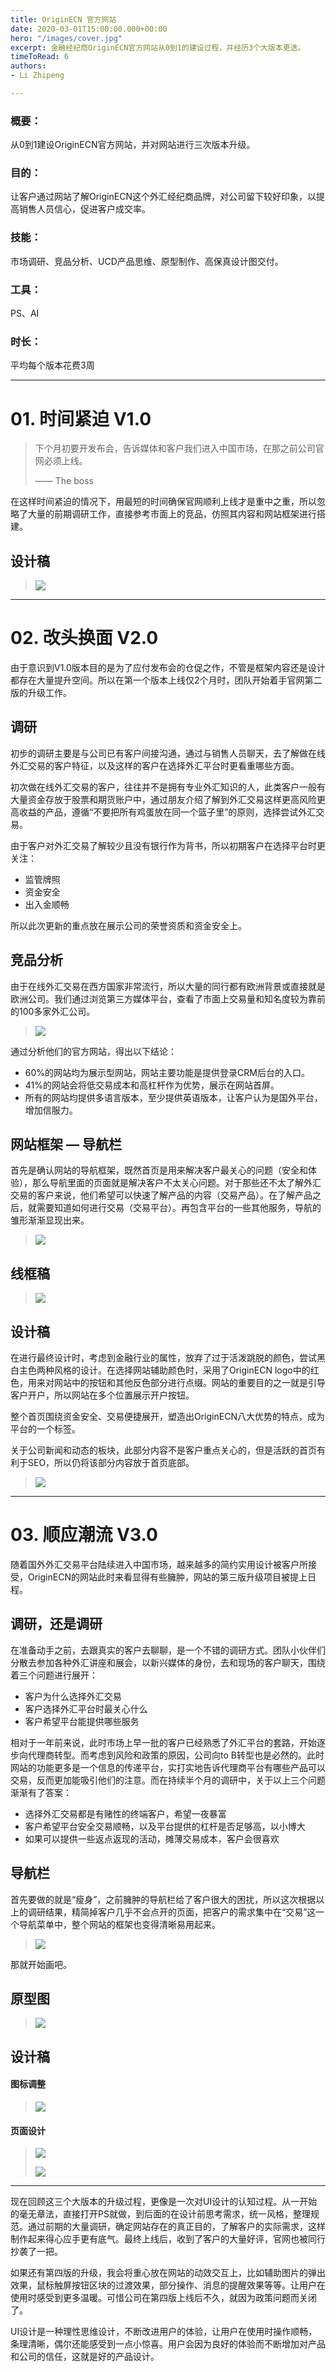 ```yaml
---
title: OriginECN 官方网站
date: 2020-03-01T15:00:00.000+00:00
hero: "/images/cover.jpg"
excerpt: 金融经纪商OriginECN官方网站从0到1的建设过程，并经历3个大版本更迭。
timeToRead: 6
authors:
- Li Zhipeng

---
```

### 概要：

从0到1建设OriginECN官方网站，并对网站进行三次版本升级。

### 目的：

让客户通过网站了解OriginECN这个外汇经纪商品牌，对公司留下较好印象，以提高销售人员信心，促进客户成交率。

### 技能：

市场调研、竞品分析、UCD产品思维、原型制作、高保真设计图交付。

### 工具：

PS、AI

### 时长：

平均每个版本花费3周

***

# 01. 时间紧迫 V1.0

> 下个月初要开发布会，告诉媒体和客户我们进入中国市场，在那之前公司官网必须上线。
>
> —— The boss

在这样时间紧迫的情况下，用最短的时间确保官网顺利上线才是重中之重，所以忽略了大量的前期调研工作，直接参考市面上的竞品，仿照其内容和网站框架进行搭建。

## 设计稿

> ![](/images/1.jpg)

***

# 02. 改头换面 V2.0

由于意识到V1.0版本目的是为了应付发布会的仓促之作，不管是框架内容还是设计都存在大量提升空间。所以在第一个版本上线仅2个月时，团队开始着手官网第二版的升级工作。

## 调研

初步的调研主要是与公司已有客户间接沟通，通过与销售人员聊天，去了解做在线外汇交易的客户特征，以及这样的客户在选择外汇平台时更看重哪些方面。

初次做在线外汇交易的客户，往往并不是拥有专业外汇知识的人，此类客户一般有大量资金存放于股票和期货账户中，通过朋友介绍了解到外汇交易这样更高风险更高收益的产品，遵循“不要把所有鸡蛋放在同一个篮子里”的原则，选择尝试外汇交易。

由于客户对外汇交易了解较少且没有银行作为背书，所以初期客户在选择平台时更关注：

* 监管牌照
* 资金安全
* 出入金顺畅

所以此次更新的重点放在展示公司的荣誉资质和资金安全上。

## 竞品分析

由于在线外汇交易在西方国家非常流行，所以大量的同行都有欧洲背景或直接就是欧洲公司。我们通过浏览第三方媒体平台，查看了市面上交易量和知名度较为靠前的100多家外汇公司。

> ![](/images/2.jpg)

通过分析他们的官方网站，得出以下结论：

* 60%的网站均为展示型网站，网站主要功能是提供登录CRM后台的入口。
* 41%的网站会将低交易成本和高杠杆作为优势，展示在网站首屏。
* 所有的网站均提供多语言版本，至少提供英语版本，让客户认为是国外平台，增加信服力。

## 网站框架 — 导航栏

首先是确认网站的导航框架，既然首页是用来解决客户最关心的问题（安全和体验），那么导航里面的页面就是解决客户不太关心问题。对于那些还不太了解外汇交易的客户来说，他们希望可以快速了解产品的内容（交易产品）。在了解产品之后，就需要知道如何进行交易（交易平台）。再包含平台的一些其他服务，导航的雏形渐渐显现出来。

> ![](/images/3.jpg)

## 线框稿

> ![](/images/4.jpg)

## 设计稿

在进行最终设计时，考虑到金融行业的属性，放弃了过于活泼跳脱的颜色，尝试黑白主色两种风格的设计。在选择网站辅助颜色时，采用了OriginECN logo中的红色，用来对网站中的按钮和其他反色部分进行点缀。网站的重要目的之一就是引导客户开户，所以网站在多个位置展示开户按钮。

整个首页围绕资金安全、交易便捷展开，塑造出OriginECN八大优势的特点，成为平台的一个标签。

关于公司新闻和动态的板块，此部分内容不是客户重点关心的，但是活跃的首页有利于SEO，所以仍将该部分内容放于首页底部。

> ![](/images/5.jpg)

***

# 03. 顺应潮流 V3.0

随着国外外汇交易平台陆续进入中国市场，越来越多的简约实用设计被客户所接受，OriginECN的网站此时来看显得有些臃肿，网站的第三版升级项目被提上日程。

## 调研，还是调研

在准备动手之前，去跟真实的客户去聊聊，是一个不错的调研方式。团队小伙伴们分散去参加各种外汇讲座和展会，以新兴媒体的身份，去和现场的客户聊天，围绕着三个问题进行展开：

* 客户为什么选择外汇交易
* 客户选择外汇平台时最关心什么
* 客户希望平台能提供哪些服务

相对于一年前来说，此时市场上早一批的客户已经熟悉了外汇平台的套路，开始逐步向代理商转型。而考虑到风险和政策的原因，公司向to B转型也是必然的。此时网站的功能更多是一个信息的传递平台，实打实地告诉代理商平台有哪些产品可以交易，反而更加能吸引他们的注意。而在持续半个月的调研中，关于以上三个问题渐渐有了答案：

* 选择外汇交易都是有赌性的终端客户，希望一夜暴富
* 客户希望平台安全交易顺畅，以及平台提供的杠杆是否足够高，以小博大
* 如果可以提供一些返点返现的活动，摊薄交易成本，客户会很喜欢

## 导航栏

首先要做的就是“瘦身”，之前臃肿的导航栏给了客户很大的困扰，所以这次根据以上的调研结果，精简掉客户几乎不会点开的页面，把客户的需求集中在“交易”这一个导航菜单中，整个网站的框架也变得清晰易用起来。

> ![](/images/6.jpg)

那就开始画吧。

## 原型图

> ![](/images/7-0.jpg)

## 设计稿

#### 图标调整

> ![](/images/8.jpg)

#### 页面设计

> 
>
> ![](/images/10.jpg)
>
> ![](/images/9.jpg)

***

现在回顾这三个大版本的升级过程，更像是一次对UI设计的认知过程。从一开始的毫无章法，直接打开PS就做，到后面的在设计前思考需求，统一风格，整理规范。通过前期的大量调研，确定网站存在的真正目的，了解客户的实际需求，这样制作起来得心应手更有底气。最终上线后，收到了客户的大量好评，官网也被同行抄袭了一把。

如果还有第四版的升级，我会将重心放在网站的动效交互上，比如辅助图片的弹出效果，鼠标触屏按钮区块的过渡效果，部分操作、消息的提醒效果等等。让用户在使用时感受到更多温暖。可惜公司在第四版上线后不久，就因为政策问题而关闭了。

UI设计是一种理性思维设计，不断改进用户的体验，让用户在使用时操作顺畅，条理清晰，偶尔还能感受到一点小惊喜。用户会因为良好的体验而不断增加对产品和公司的信任，这就是好的产品设计。
